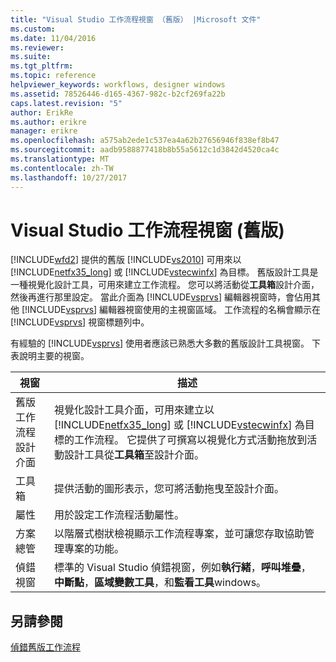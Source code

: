 ```yaml
---
title: "Visual Studio 工作流程視窗 （舊版） |Microsoft 文件"
ms.custom: 
ms.date: 11/04/2016
ms.reviewer: 
ms.suite: 
ms.tgt_pltfrm: 
ms.topic: reference
helpviewer_keywords: workflows, designer windows
ms.assetid: 78526446-d165-4367-982c-b2cf269fa22b
caps.latest.revision: "5"
author: ErikRe
ms.author: erikre
manager: erikre
ms.openlocfilehash: a575ab2ede1c537ea4a62b27656946f838ef8b47
ms.sourcegitcommit: aadb9588877418b8b55a5612c1d3842d4520ca4c
ms.translationtype: MT
ms.contentlocale: zh-TW
ms.lasthandoff: 10/27/2017
---
```

# <a name="visual-studio-workflow-windows-legacy"></a>Visual Studio 工作流程視窗 (舊版)
[!INCLUDE[wfd2](../workflow-designer/includes/wfd2_md.md)] 提供的舊版 [!INCLUDE[vs2010](../misc/includes/vs2010_md.md)] 可用來以 [!INCLUDE[netfx35_long](../workflow-designer/includes/netfx35_long_md.md)] 或 [!INCLUDE[vstecwinfx](../workflow-designer/includes/vstecwinfx_md.md)] 為目標。 舊版設計工具是一種視覺化設計工具，可用來建立工作流程。 您可以將活動從**工具箱**設計介面，然後再進行那里設定。 當此介面為 [!INCLUDE[vsprvs](../code-quality/includes/vsprvs_md.md)] 編輯器視窗時，會佔用其他 [!INCLUDE[vsprvs](../code-quality/includes/vsprvs_md.md)] 編輯器視窗使用的主視窗區域。 工作流程的名稱會顯示在 [!INCLUDE[vsprvs](../code-quality/includes/vsprvs_md.md)] 視窗標題列中。  
  
 有經驗的 [!INCLUDE[vsprvs](../code-quality/includes/vsprvs_md.md)] 使用者應該已熟悉大多數的舊版設計工具視窗。 下表說明主要的視窗。  
  
|視窗|描述|  
|------------|-----------------|  
|舊版工作流程設計介面|視覺化設計工具介面，可用來建立以 [!INCLUDE[netfx35_long](../workflow-designer/includes/netfx35_long_md.md)] 或 [!INCLUDE[vstecwinfx](../workflow-designer/includes/vstecwinfx_md.md)] 為目標的工作流程。 它提供了可撰寫以視覺化方式活動拖放到活動設計工具從**工具箱**至設計介面。|  
|工具箱|提供活動的圖形表示，您可將活動拖曳至設計介面。|  
|屬性|用於設定工作流程活動屬性。|  
|方案總管|以階層式樹狀檢視顯示工作流程專案，並可讓您存取協助管理專案的功能。|  
|偵錯視窗|標準的 Visual Studio 偵錯視窗，例如**執行緒**，**呼叫堆疊**，**中斷點**，**區域變數工具**，和**監看工具**windows。|  
  
## <a name="see-also"></a>另請參閱  
 [偵錯舊版工作流程](../workflow-designer/debugging-legacy-workflows.md)